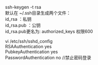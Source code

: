 ssh-keygen -t rsa  
默认在 ~/.ssh目录生成两个文件：  
id_rsa      ：私钥  
id_rsa.pub  ：公钥  
id_rsa.pub更名为: authorized_keys  权限600  

vi /etc/ssh/sshd_config  
RSAAuthentication yes  
PubkeyAuthentication yes  
PasswordAuthentication no  //禁止密码登录
